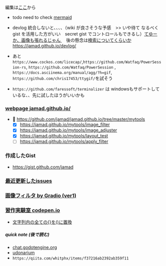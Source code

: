 <link rel="stylesheet" type="text/css" href="/assets/css/styles.css" />

編集は[ここ](https://github.com/jamad/jamad/edit/main/README.md)から

* todo need to check [mermaid](https://github.com/jamad/markdown_devlog/blob/main/mermaid_graph%E9%96%A2%E9%80%A3%E3%83%A1%E3%83%A2.md) 



* devlog 統合しないと、、、、（wiki が良さそうな予感　>> いや待て なるべく gist を活用した方がいい　secret gist でコントロールもできるし）[てゆーか、画像も張れるじゃん ](https://gist.github.com/jamad/2d31b6729c05935f95b2b9c6d1519964)　後の懸念は[検索についてくらいか](https://gist.github.com/jamad/4dca2d866a099b7b80b6522f51a5a4a2)　https://jamad.github.io/devlog/
* あと　`https://www.cockos.com/licecap/`,`https://github.com/Watfaq/PowerSession-rs`,  `https://github.com/Watfaq/PowerSession` , `https://docs.asciinema.org/manual/agg/?h=gif`, `https://github.com/chris17453/ttygif/`を試そう
* `https://github.com/faressoft/terminalizer` は windowsもサポートしているな、、先に試したほうがいいかも

### [webpage jamad.github.io/](https://jamad.github.io/)

* 🌱 https://github.com/jamad/jamad.github.io/tree/master/mytools
  * [x] https://jamad.github.io/mytools/image_filter
  * [x] https://jamad.github.io/mytools/image_adjuster
  * [x] https://jamad.github.io/mytools/layout_test
  * [ ] https://jamad.github.io/mytools/apply_filter

### 作成したGist
* https://gist.github.com/jamad

### [最近更新したissues](https://github.com/jamad/practicePython/issues?q=is%3Aissue+is%3Aopen+sort%3Aupdated-desc)

### [画像フィルタ by Gradio (ver1)](https://huggingface.co/spaces/juyam/image_adjuster)

### [習作実験室 codepen.io](https://codepen.io/your-work/)
 * [文字列内の全ての{}を()に置換](https://codepen.io/jamad/pen/NWmwpVm)


<!--
**jamad/jamad** is a ✨ _special_ ✨ repository because its `README.md` (this file) appears on your GitHub profile.
-->

##### quick note (後で読む)
* [chat.godotengine.org](https://chat.godotengine.org/channel/announcements) 
* [udonarium](https://github.com/TK11235/udonarium)
* `https://qiita.com/whitphx/items/f37216ab2392ab359f11`
